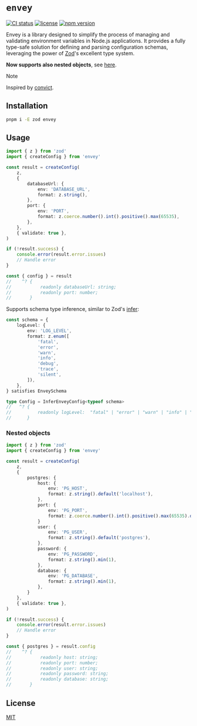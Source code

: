 # `envey`

[![CI status](https://github.com/samialdury/envey/actions/workflows/ci.yml/badge.svg)](https://github.com/samialdury/envey/actions/workflows/ci.yml)
[![license](https://img.shields.io/github/license/samialdury/envey)](LICENSE)
[![npm version](https://img.shields.io/npm/v/envey)](https://www.npmjs.com/package/envey)

Envey is a library designed to simplify the process of managing and validating environment variables in Node.js applications. It provides a fully type-safe solution for defining and parsing configuration schemas, leveraging the power of [Zod](https://zod.dev/)'s excellent type system.

**Now supports also nested objects**, see [here](#nested-objects).

> [!NOTE]
> Inspired by [convict](https://github.com/mozilla/node-convict).

## Installation

```sh
pnpm i -E zod envey
```

## Usage

```ts
import { z } from 'zod'
import { createConfig } from 'envey'

const result = createConfig(
    z,
    {
        databaseUrl: {
            env: 'DATABASE_URL',
            format: z.string(),
        },
        port: {
            env: 'PORT',
            format: z.coerce.number().int().positive().max(65535),
        },
    },
    { validate: true },
)

if (!result.success) {
    console.error(result.error.issues)
    // Handle error
}

const { config } = result
//    ^? {
//           readonly databaseUrl: string;
//           readonly port: number;
//       }
```

Supports schema type inference, similar to Zod's [infer](https://zod.dev/?id=type-inference):

```ts
const schema = {
    logLevel: {
        env: 'LOG_LEVEL',
        format: z.enum([
            'fatal',
            'error',
            'warn',
            'info',
            'debug',
            'trace',
            'silent',
        ]),
    },
} satisfies EnveySchema

type Config = InferEnveyConfig<typeof schema>
//   ^? {
//          readonly logLevel:  "fatal" | "error" | "warn" | "info" | "debug" | "trace" | "silent"
//      }
```

### Nested objects

```ts
import { z } from 'zod'
import { createConfig } from 'envey'

const result = createConfig(
    z,
    {
        postgres: {
            host: {
                env: 'PG_HOST',
                format: z.string().default('localhost'),
            },
            port: {
                env: 'PG_PORT',
                format: z.coerce.number().int().positive().max(65535).default(5432),
            }
            user: {
                env: 'PG_USER',
                format: z.string().default('postgres'),
            },
            password: {
                env: 'PG_PASSWORD',
                format: z.string().min(1),
            },
            database: {
                env: 'PG_DATABASE',
                format: z.string().min(1),
            },
        }
    },
    { validate: true },
)

if (!result.success) {
    console.error(result.error.issues)
    // Handle error
}

const { postgres } = result.config
//    ^? {
//           readonly host: string;
//           readonly port: number;
//           readonly user: string;
//           readonly password: string;
//           readonly database: string;
//       }
```

## License

[MIT](LICENSE)
